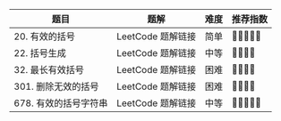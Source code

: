 | 题目 | 题解 | 难度 | 推荐指数 |
| --- | --- | --- | --- |
| 20. 有效的括号 | LeetCode 题解链接 | 简单 | 🤩🤩🤩🤩🤩 |
| 22. 括号生成 | LeetCode 题解链接 | 中等 | 🤩🤩🤩🤩 |
| 32. 最长有效括号 | LeetCode 题解链接 | 困难 | 🤩🤩🤩🤩 |
| 301. 删除无效的括号 | LeetCode 题解链接 | 困难 | 🤩🤩🤩🤩 |
| 678. 有效的括号字符串 | LeetCode 题解链接 | 中等 | 🤩🤩🤩🤩🤩 |

